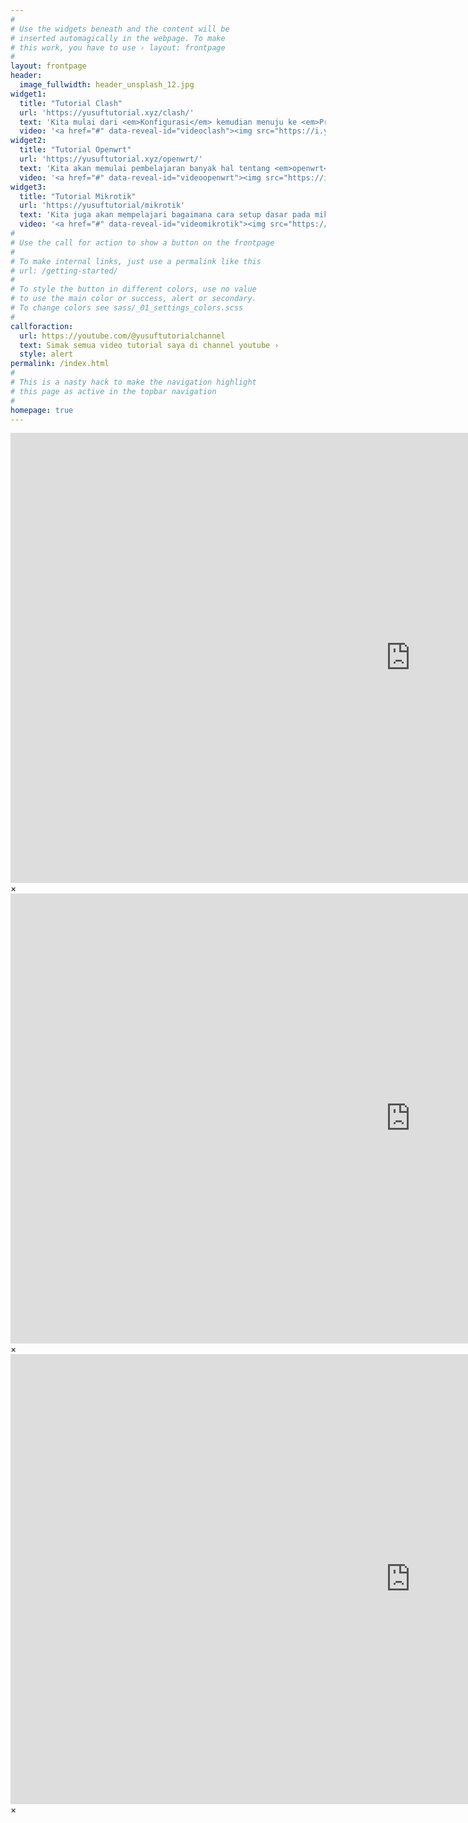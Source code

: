 ```yaml
---
#
# Use the widgets beneath and the content will be
# inserted automagically in the webpage. To make
# this work, you have to use › layout: frontpage
#
layout: frontpage
header:
  image_fullwidth: header_unsplash_12.jpg
widget1:
  title: "Tutorial Clash"
  url: 'https://yusuftutorial.xyz/clash/'
  text: 'Kita mulai dari <em>Konfigurasi</em> kemudian menuju ke <em>Proxies</em> lalu setelah itu <em>Proxy Provider</em> dan berlanjut ke <em>Proxy Groups</em>. Kemudian kita lanjutkan bagian <em>Rule Provider</em> kemudian <em>Mode Script</em> dan yang bagian akhir di <em>Ruleset</em>.'
  video: '<a href="#" data-reveal-id="videoclash"><img src="https://i.ytimg.com/an_webp/B22t3OgTvLQ/mqdefault_6s.webp" width="302" height="182" alt=""/></a>'
widget2:
  title: "Tutorial Openwrt"
  url: 'https://yusuftutorial.xyz/openwrt/'
  text: 'Kita akan memulai pembelajaran banyak hal tentang <em>openwrt</em>. Dan tentunya sangat simpel, sehingga sangat memudahkan anda untuk bisa lebih cepat mengatasi segala macam hal problem solving yang ada pada perangkat openwrt anda.'
  video: '<a href="#" data-reveal-id="videoopenwrt"><img src="https://i.ytimg.com/vi/5ypncHC-LUo/hqdefault.jpg" width="302" height="182" alt=""/></a>'
widget3:
  title: "Tutorial Mikrotik"
  url: 'https://yusuftutorial/mikrotik'
  text: 'Kita juga akan mempelajari bagaimana cara setup dasar pada mikrotik hingga bisa di gunakan dan tentunya anda akan lebih mudah untuk mandiri sendiri cara untuk settingnya.'
  video: '<a href="#" data-reveal-id="videomikrotik"><img src="https://i.ytimg.com/an_webp/2T6r3SQBL1I/mqdefault_6s.webp" width="302" height="182" alt=""/></a>'
#
# Use the call for action to show a button on the frontpage
#
# To make internal links, just use a permalink like this
# url: /getting-started/
#
# To style the button in different colors, use no value
# to use the main color or success, alert or secondary.
# To change colors see sass/_01_settings_colors.scss
#
callforaction:
  url: https://youtube.com/@yusuftutorialchannel
  text: Simak semua video tutorial saya di channel youtube ›
  style: alert
permalink: /index.html
#
# This is a nasty hack to make the navigation highlight
# this page as active in the topbar navigation
#
homepage: true
---
```


<div id="videoclash" class="reveal-modal large" data-reveal="">
  <div class="flex-video widescreen vimeo" style="display: block;">
    <iframe width="1280" height="720" src="https://www.youtube.com/embed/B22t3OgTvLQ" frameborder="0" allowfullscreen></iframe>
  </div>
  <a class="close-reveal-modal">&#215;</a>
</div>
<div id="videoopenwrt" class="reveal-modal large" data-reveal="">
  <div class="flex-video widescreen vimeo" style="display: block;">
    <iframe width="1280" height="720" src="https://www.youtube.com/embed/5ypncHC-LUo" frameborder="0" allowfullscreen></iframe>
  </div>
  <a class="close-reveal-modal">&#215;</a>
</div>
<div id="videomikrotik" class="reveal-modal large" data-reveal="">
  <div class="flex-video widescreen vimeo" style="display: block;">
    <iframe width="1280" height="720" src="https://www.youtube.com/embed/5ypncHC-LUo" frameborder="0" allowfullscreen></iframe>
  </div>
  <a class="close-reveal-modal">&#215;</a>
</div>